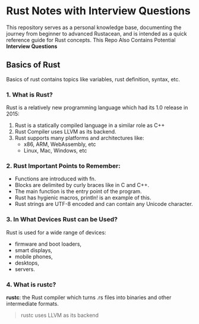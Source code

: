# Rust Notes with Interview Questions
This repository serves as a personal knowledge base, documenting the journey from beginner to advanced Rustacean, and is intended as a quick reference guide for Rust concepts. This Repo Also Contains Potential **Interview Questions** 

## Basics of Rust
Basics of rust contains topics like variables, rust definition, syntax, etc.

### 1. What is Rust?
Rust is a relatively new programming language which had its 1.0 release in 2015:

   1. Rust is a statically compiled language in a similar role as C++
   2. Rust Compiler uses LLVM as its backend.
   3. Rust supports many platforms and architectures like:
        - x86, ARM, WebAssembly, etc
        - Linux, Mac, Windows, etc

### 2. Rust Important Points to Remember:
   - Functions are introduced with fn.
   - Blocks are delimited by curly braces like in C and C++.
   - The main function is the entry point of the program.
   - Rust has hygienic macros, println! is an example of this.
   - Rust strings are UTF-8 encoded and can contain any Unicode character.

### 3. In What Devices Rust can be Used? 
Rust is used for a wide range of devices:
   - firmware and boot loaders,
   - smart displays,
   - mobile phones,
   - desktops,
   - servers.

### 4. What is rustc?
**rustc**: the Rust compiler which turns .rs files into binaries and other intermediate formats.
  > rustc uses LLVM as its backend


